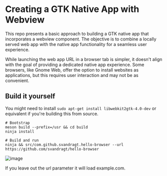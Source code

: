 # Creating a GTK Native App with Webview

This repo presents a basic approach to building a GTK native app that incorporates a webview component. The objective is to combine a locally served web app with the native app functionality for a seamless user experience.

While launching the web app URL in a browser tab is simpler, it doesn't align with the goal of providing a dedicated native app experience. Some browsers, like Gnome Web, offer the option to install websites as applications, but this requires user interaction and may not be as convenient.

## Build it yourself

You might need to install `sudo apt-get install libwebkit2gtk-4.0-dev` or equivalent if you're building this from source.

```shell
# Bootstrap
meson build --prefix=/usr && cd build
ninja install

# Build and run
ninja && src/com.github.svandragt.hello-browser --url https://github.com/svandragt/hello-browser
```
![image](https://github.com/svandragt/vala-webview/assets/594871/ad18e3c6-de18-4c74-9965-af2ce1172491)


If you leave out the url parameter it will load example.com.
